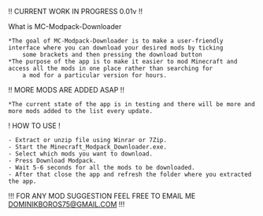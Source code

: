 !! CURRENT WORK IN PROGRESS 0.01v !!

 What is MC-Modpack-Downloader

 	*The goal of MC-Modpack-Downloader is to make a user-friendly interface where you can download your desired mods by ticking 
  		some brackets and then pressing the download button
  	*The purpose of the app is to make it easier to mod Minecraft and access all the mods in one place rather than searching for 
   	 	a mod for a particular version for hours.
 
!! MORE MODS ARE ADDED ASAP !!

	*The current state of the app is in testing and there will be more and more mods added to the list every update.

! HOW TO USE !

	- Extract or unzip file using Winrar or 7Zip.
	- Start the Minecraft_Modpack_Downloader.exe.
	- Select which mods you want to download.
	- Press Download Modpack.
	- Wait 5-6 seconds for all the mods to be downloaded.
	- After that close the app and refresh the folder where you extracted the app.

!!! FOR ANY MOD SUGGESTION FEEL FREE TO EMAIL ME DOMINIKBOROS75@GMAIL.COM !!!

